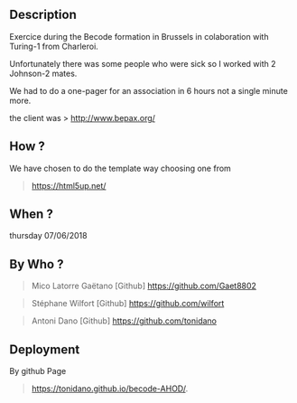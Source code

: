 ## Description

Exercice during the Becode formation in Brussels in colaboration with Turing-1 from Charleroi.

Unfortunately there was some people who were sick so I worked with 2 Johnson-2 mates.

We had to do a one-pager for an association in 6 hours not a single minute more.

the client was > http://www.bepax.org/

## How ?

We have chosen to do the template way choosing one from

> https://html5up.net/

## When ?

thursday 07/06/2018

## By Who ?

>Mico Latorre Gaëtano
[Github] https://github.com/Gaet8802

>Stéphane Wilfort
[Github] https://github.com/wilfort

>Antoni Dano
[Github] https://github.com/tonidano

## Deployment

By github Page

> https://tonidano.github.io/becode-AHOD/.